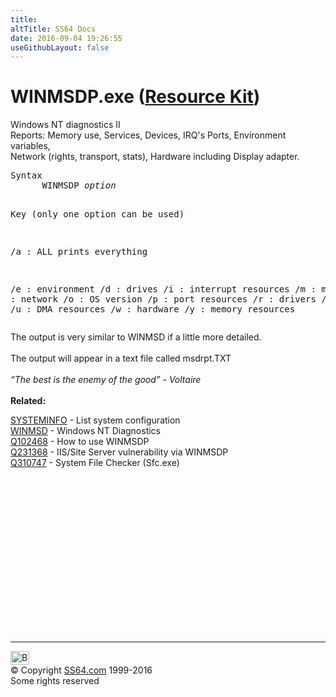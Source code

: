 ```yaml
---
title:
altTitle: SS64 Docs
date: 2016-09-04 19:26:55
useGithubLayout: false
---
```

<!-- #BeginLibraryItem "/Library/head_nt.lbi" --><!-- #EndLibraryItem --><h1>WINMSDP.exe (<a href="../links/windows.html#kits">Resource Kit</a>)</h1>
<p>Windows NT diagnostics II<br>
Reports: Memory use, Services, Devices, IRQ's Ports, Environment variables,<br>
Network (rights, transport, stats), Hardware including Display adapter.</p>
<pre>Syntax
      WINMSDP <i>option</i>

Key (only one option can be used)

  /a  : ALL prints everything

  /e  : environment
  /d  : drives
  /i  : interrupt resources
  /m  : memory
  /n  : network
  /o  : OS version
  /p  : port resources
  /r  : drivers
  /s  : services
  /u  : DMA resources
  /w  : hardware
  /y  : memory resources</pre>
<p> The output is very similar to WINMSD if a little more detailed. 
<br>
<br>
The output will appear in a text file called msdrpt.TXT<br>
<br>
<i class="quote">“The best is the enemy of the good” - Voltaire </i> <br>
<br>
<b>Related:</b></p>
<p>  <a href="systeminfo.html">SYSTEMINFO</a> - List system configuration<br>
<a href="winmsd.html">WINMSD</a> - Windows NT Diagnostics<br>
<a href="https://support.microsoft.com/kb/102468">Q102468</a> - How to use 
WINMSDP<br>
<a href="https://support.microsoft.com/kb/231368">Q231368</a> - IIS/Site Server 
vulnerability via WINMSDP<br>
<a href="https://support.microsoft.com/kb/310747">Q310747</a> - System File 
Checker (Sfc.exe) </p><!-- #BeginLibraryItem "/Library/foot_nt.lbi" --><p>
<!-- windows300 -->
<ins class="adsbygoogle" style="display:inline-block;width:300px;height:250px" data-ad-client="ca-pub-6140977852749469" data-ad-slot="7649547908"></ins>
<script>
(adsbygoogle = window.adsbygoogle || []).push({});
</script></p>
<hr>
<div id="bl" class="footer"><a href="z winmsdp.html#"><img src="../images/top.png" width="30" height="22" alt="Back to the Top"></a></div>
<div id="br" class="footer, tagline">© Copyright <a href="../index.html">SS64.com</a> 1999-2016<br>
Some rights reserved</div><!-- #EndLibraryItem -->

